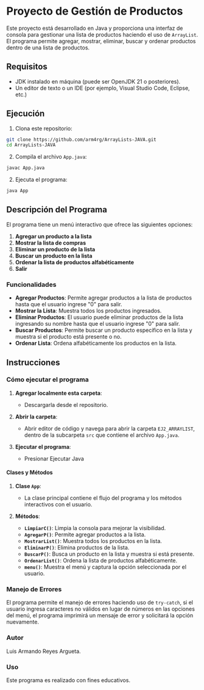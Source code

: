 # Proyecto de Gestión de Productos

Este proyecto está desarrollado en Java y proporciona una interfaz de consola para gestionar una lista de productos haciendo el uso de `ArrayList`. El programa permite agregar, mostrar, eliminar, buscar y ordenar productos dentro de una lista de productos.

## Requisitos

- JDK instalado en máquina (puede ser OpenJDK 21 o posteriores).
- Un editor de texto o un IDE (por ejemplo, Visual Studio Code, Eclipse, etc.)

## Ejecución
1. Clona este repositorio:
```bash
git clone https://github.com/arm4rg/ArrayLists-JAVA.git
cd ArrayLists-JAVA
```

2. Compila el archivo `App.java`:
```bash
javac App.java
```

2. Ejecuta el programa:
```bash
java App
```

## Descripción del Programa

El programa tiene un menú interactivo que ofrece las siguientes opciones:

1. **Agregar un producto a la lista**
2. **Mostrar la lista de compras**
3. **Eliminar un producto de la lista**
4. **Buscar un producto en la lista**
5. **Ordenar la lista de productos alfabéticamente**
6. **Salir**

### Funcionalidades

- **Agregar Productos**: Permite agregar productos a la lista de productos hasta que el usuario ingrese "0" para salir.
- **Mostrar la Lista**: Muestra todos los productos ingresados.
- **Eliminar Productos**: El usuario puede eliminar productos de la lista ingresando su nombre hasta que el usuario ingrese "0" para salir.
- **Buscar Productos**: Permite buscar un producto específico en la lista y muestra si el producto está presente o no.
- **Ordenar Lista**: Ordena alfabéticamente los productos en la lista.
  
## Instrucciones

### Cómo ejecutar el programa

1. **Agregar localmente esta carpeta**:
   - Descargarla desde el repositorio.

2. **Abrir la carpeta**:
   - Abrir editor de código y navega para abrir la carpeta `EJ2_ARRAYLIST`, dentro de la subcarpeta `src` que contiene el archivo `App.java`.
    
3. **Ejecutar el programa**:
   - Presionar Ejecutar Java

#### Clases y Métodos

1. **Clase `App`**:
   - La clase principal contiene el flujo del programa y los métodos interactivos con el usuario.

2. **Métodos**:
   - **`LimpiarC()`**: Limpia la consola para mejorar la visibilidad.
   - **`AgregarP()`**: Permite agregar productos a la lista.
   - **`MostrarList()`**: Muestra todos los productos en la lista.
   - **`EliminarP()`**: Elimina productos de la lista.
   - **`BuscarP()`**: Busca un producto en la lista y muestra si está presente.
   - **`OrdenarList()`**: Ordena la lista de productos alfabéticamente.
   - **`menu()`**: Muestra el menú y captura la opción seleccionada por el usuario.

### Manejo de Errores

El programa permite el manejo de errores haciendo uso de `try-catch`, si el usuario ingresa caracteres no válidos en lugar de números en las opciones del menú, el programa imprimirá un mensaje de error y solicitará la opción nuevamente.

### Autor
Luis Armando Reyes Argueta.

### Uso
Este programa es realizado con fines educativos. 